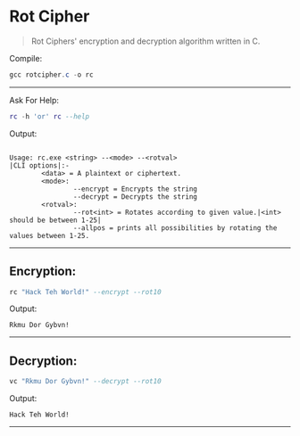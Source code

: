 # Rot Cipher

>Rot Ciphers' encryption and decryption algorithm written in C. 

Compile:

```powershell
gcc rotcipher.c -o rc
```
---
Ask For Help:
```lua
rc -h 'or' rc --help
```
Output:
```

Usage: rc.exe <string> --<mode> --<rotval>
|CLI options|:-
        <data> = A plaintext or ciphertext.
        <mode>:
                --encrypt = Encrypts the string
                --decrypt = Decrypts the string
        <rotval>:
                --rot<int> = Rotates according to given value.|<int> should be between 1-25|
                --allpos = prints all possibilities by rotating the values between 1-25.
```
---
## Encryption:
```lua
rc "Hack Teh World!" --encrypt --rot10
```
Output:
```
Rkmu Dor Gybvn!
```
---
## Decryption:
```lua
vc "Rkmu Dor Gybvn!" --decrypt --rot10 
```
Output:
```
Hack Teh World!
```
___
